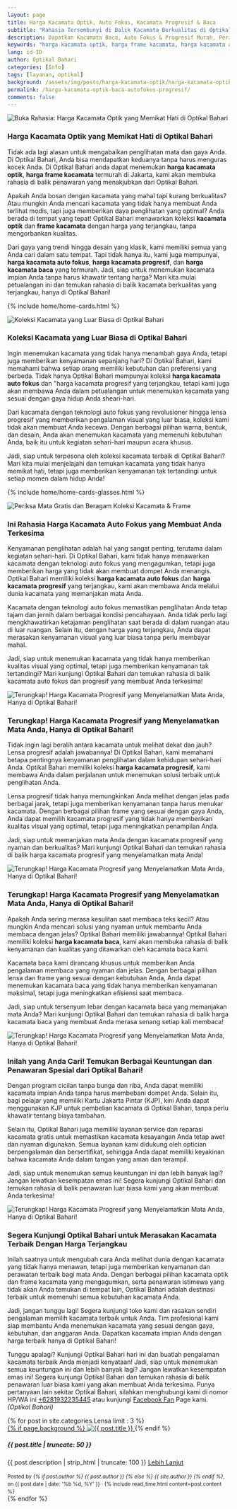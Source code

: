 ```yaml
---
layout: page
title: Harga Kacamata Optik, Auto Fokus, Kacamata Progresif & Baca
subtitle: "Rahasia Tersembunyi di Balik Kacamata Berkualitas di Optikal Bahari"
description: Dapatkan Kacamata Baca, Auto Fokus & Progresif Murah, Periksa Mata & Service Gratis, Kacamata Cicilan 0%, Bergaransi & Terima KJP
keywords: "harga kacamata optik, harga frame kacamata, harga kacamata auto fokus, harga kacamata progresif, harga kacamata baca"
lang: id-ID
author: Optikal Bahari
categories: [Info]
tags: [layanan, optikal]
background: /assets/img/posts/harga-kacamata-optik/harga-kacamata-optik-00.webp
permalink: /harga-kacamata-optik-baca-autofokus-progresif/
comments: false
---
```


<div class="card-deck mb-3">
  <div class="card shadow p-3 mb-5 bg-white rounded">
        <img data-src="/assets/img/posts/harga-kacamata-optik/harga-kacamata-optik-01.webp"
            src="/assets/img/posts/harga-kacamata-optik/harga-kacamata-optik-01.webp"
            class="card-img-top img-fluid"
            title="Buka Rahasia: Harga Kacamata Optik yang Memikat Hati di Optikal Bahari"
            alt="Buka Rahasia: Harga Kacamata Optik yang Memikat Hati di Optikal Bahari">
    <div class="card-body">
            <h3 class="card-title">
                Harga Kacamata Optik yang Memikat Hati di Optikal Bahari
            </h3>
            <p class="card-text text-left">
                Tidak ada lagi alasan untuk mengabaikan penglihatan mata dan gaya Anda. Di Optikal Bahari, Anda bisa mendapatkan keduanya tanpa harus menguras kocek Anda. Di Optikal Bahari anda dapat menemukan <strong>harga kacamata optik</strong>, <strong>harga frame kacamata</strong> termurah di Jakarta, kami akan membuka rahasia di balik penawaran yang menakjubkan dari Optikal Bahari.
            </p>
            <p class="card-text text-left">
                Apakah Anda bosan dengan kacamata yang mahal tapi kurang berkualitas? Atau mungkin Anda mencari kacamata yang tidak hanya membuat Anda terlihat modis, tapi juga memberikan daya penglihatan yang optimal? Anda berada di tempat yang tepat! Optikal Bahari menawarkan koleksi <strong>kacamata optik</strong> dan <strong>frame kacamata</strong> dengan harga yang terjangkau, tanpa mengorbankan kualitas.
            </p>
            <p class="card-text text-left">
                Dari gaya yang trendi hingga desain yang klasik, kami memiliki semua yang Anda cari dalam satu tempat. Tapi tidak hanya itu, kami juga mempunyai, <strong>harga kacamata auto fokus</strong>, <strong>harga kacamata progresif</strong>, dan <strong>harga kacamata baca</strong> yang termurah. Jadi, siap untuk menemukan kacamata impian Anda tanpa harus khawatir tentang harga? Mari kita mulai petualangan ini dan temukan rahasia di balik kacamata berkualitas yang terjangkau, hanya di Optikal Bahari!
            </p>
        </div>
    </div>
</div>

{% include home/home-cards.html %}

<div class="card-deck mb-3">
  <div class="card shadow p-3 mb-5 bg-white rounded">
        <img data-src="/assets/img/posts/harga-kacamata-optik/harga-kacamata-optik-02.webp"
            src="/assets/img/posts/harga-kacamata-optik/harga-kacamata-optik-02.webp"
            class="card-img-top img-fluid"
            title="Koleksi Kacamata yang Luar Biasa di Optikal Bahari"
            alt="Koleksi Kacamata yang Luar Biasa di Optikal Bahari">
    <div class="card-body">
        <h3 class="card-title">
            Koleksi Kacamata yang Luar Biasa di Optikal Bahari
        </h3>
            <p class="card-text text-left">
                Ingin menemukan kacamata yang tidak hanya menambah gaya Anda, tetapi juga memberikan kenyamanan sepanjang hari? Di Optikal Bahari, kami memahami bahwa setiap orang memiliki kebutuhan dan preferensi yang berbeda. Tidak hanya Optikal Bahari mempunyai koleksi <strong>harga kacamata auto fokus</strong> dan "harga kacamata progresif yang terjangkau, tetapi kami juga akan membawa Anda dalam petualangan untuk menemukan kacamata yang sesuai dengan gaya hidup Anda sheari-hari.
            </p>
            <p class="card-text text-left">
                Dari kacamata dengan teknologi auto fokus yang revolusioner hingga lensa progresif yang memberikan pengalaman visual yang luar biasa, koleksi kami tidak akan membuat Anda kecewa. Dengan berbagai pilihan warna, bentuk, dan desain, Anda akan menemukan kacamata yang memenuhi kebutuhan Anda, baik itu untuk kegiatan sehari-hari maupun acara khusus.
            </p>
            <p class="card-text text-left">
                Jadi, siap untuk terpesona oleh koleksi kacamata terbaik di Optikal Bahari? Mari kita mulai menjelajahi dan temukan kacamata yang tidak hanya memikat hati, tetapi juga memberikan kenyamanan tak tertandingi untuk setiap momen dalam hidup Anda!
            </p>
        </div>
   </div>
</div>

{% include home/home-cards-glasses.html %}

<div class="card-deck mb-3">
  <div class="card shadow p-3 mb-5 bg-white rounded">
        <img data-src="/assets/img/posts/harga-kacamata-optik/harga-kacamata-optik-03.webp"
            src="/assets/img/posts/harga-kacamata-optik/harga-kacamata-optik-03.webp"
            class="card-img-top img-fluid"
            title="Periksa Mata Gratis dan Beragam Koleksi Kacamata & Frame"
            alt="Periksa Mata Gratis dan Beragam Koleksi Kacamata & Frame">
    <div class="card-body">
        <h3 class="card-title">
            Ini Rahasia Harga Kacamata Auto Fokus yang Membuat Anda Terkesima
        </h3>
            <p class="card-text text-left">
                Kenyamanan penglihatan adalah hal yang sangat penting, terutama dalam kegiatan sehari-hari. Di Optikal Bahari, kami tidak hanya menawarkan kacamata dengan teknologi auto fokus yang mengagumkan, tetapi juga memberikan harga yang tidak akan membuat dompet Anda menangis. Optikal Bahari memiliki koleksi <strong>harga kacamata auto fokus</strong> dan <strong>harga kacamata progresif</strong> yang terjangkau, kami akan membawa Anda melalui dunia kacamata yang memanjakan mata Anda.
            </p>
            <p class="card-text text-left">
                Kacamata dengan teknologi auto fokus memastikan penglihatan Anda tetap tajam dan jernih dalam berbagai kondisi pencahayaan. Anda tidak perlu lagi mengkhawatirkan ketajaman penglihatan saat berada di dalam ruangan atau di luar ruangan. Selain itu, dengan harga yang terjangkau, Anda dapat merasakan kenyamanan visual yang luar biasa tanpa perlu membayar mahal.
            </p>
            <p class="card-text text-left">
                Jadi, siap untuk menemukan kacamata yang tidak hanya memberikan kualitas visual yang optimal, tetapi juga memberikan kenyamanan tak tertandingi? Mari kunjungi Optikal Bahari dan temukan rahasia di balik kacamata auto fokus dan progresif yang membuat Anda terkesima!
            </p>
        </div>
   </div>
</div>

<div class="card-deck mb-3">
  <div class="card shadow p-3 mb-5 bg-white rounded">
            <img data-src="/assets/img/posts/harga-kacamata-optik/harga-kacamata-optik-11.webp"
                src="/assets/img/posts/harga-kacamata-optik/harga-kacamata-optik-11.webp"
                class="card-img-top img-fluid"
                title="Terungkap! Harga Kacamata Progresif yang Menyelamatkan Mata Anda, Hanya di Optikal Bahari!"
                alt="Terungkap! Harga Kacamata Progresif yang Menyelamatkan Mata Anda, Hanya di Optikal Bahari!">
    <div class="card-body">
        <h3 class="card-title">
            Terungkap! Harga Kacamata Progresif yang Menyelamatkan Mata Anda, Hanya di Optikal Bahari!
        </h3>
            <p class="card-text text-left">
                Tidak ingin lagi beralih antara kacamata untuk melihat dekat dan jauh? Lensa progresif adalah jawabannya! Di Optikal Bahari, kami memahami betapa pentingnya kenyamanan penglihatan dalam kehidupan sehari-hari Anda. Optikal Bahari memiliki koleksi <strong>harga kacamata progresif</strong>, kami membawa Anda dalam perjalanan untuk menemukan solusi terbaik untuk penglihatan Anda.
            </p>
            <p class="card-text text-left">
                Lensa progresif tidak hanya memungkinkan Anda melihat dengan jelas pada berbagai jarak, tetapi juga memberikan kenyamanan tanpa harus menukar kacamata. Dengan berbagai pilihan frame yang sesuai dengan gaya Anda, Anda dapat memilih kacamata progresif yang tidak hanya memberikan kualitas visual yang optimal, tetapi juga meningkatkan penampilan Anda.
            </p>
            <p class="card-text text-left">
                Jadi, siap untuk memanjakan mata Anda dengan kacamata progresif yang nyaman dan berkualitas? Mari kunjungi Optikal Bahari dan temukan rahasia di balik harga kacamata progresif yang menyelamatkan mata Anda!
            </p>
	    </div>
   </div>
</div>

<div class="card-deck mb-3">
  <div class="card shadow p-3 mb-5 bg-white rounded">
		  <img data-src="/assets/img/posts/harga-kacamata-optik/harga-kacamata-optik-12.webp"
                src="/assets/img/posts/harga-kacamata-optik/harga-kacamata-optik-12.webp"
                class="card-img-top img-fluid"
                title="Terungkap! Harga Kacamata Progresif yang Menyelamatkan Mata Anda, Hanya di Optikal Bahari!"
                alt="Terungkap! Harga Kacamata Progresif yang Menyelamatkan Mata Anda, Hanya di Optikal Bahari!">
    <div class="card-body">
        <h3 class="card-title">
            Terungkap! Harga Kacamata Progresif yang Menyelamatkan Mata Anda, Hanya di Optikal Bahari!
        </h3>
            <p class="card-text text-left">
                Apakah Anda sering merasa kesulitan saat membaca teks kecil? Atau mungkin Anda mencari solusi yang nyaman untuk membantu Anda membaca dengan jelas? Optikal Bahari memiliki jawabannya! Optikal Bahari memiliki koleksi <strong>harga kacamata baca</strong>, kami akan membuka rahasia di balik kenyamanan dan kualitas yang ditawarkan oleh kacamata baca kami.
            </p>
            <p class="card-text text-left">
                Kacamata baca kami dirancang khusus untuk memberikan Anda pengalaman membaca yang nyaman dan jelas. Dengan berbagai pilihan lensa dan frame yang sesuai dengan kebutuhan Anda, Anda dapat menemukan kacamata baca yang tidak hanya memberikan kenyamanan maksimal, tetapi juga meningkatkan efisiensi saat membaca.
            </p>
            <p class="card-text text-left">
                Jadi, siap untuk tersenyum lebar dengan kacamata baca yang memanjakan mata Anda? Mari kunjungi Optikal Bahari dan temukan rahasia di balik harga kacamata baca yang membuat Anda merasa senang setiap kali membaca!
            </p>
	    </div>
   </div>
</div>

<div class="card-deck mb-3">
  <div class="card shadow p-3 mb-5 bg-white rounded">
		  <img data-src="/assets/img/posts/harga-kacamata-optik/harga-kacamata-optik-07.webp"
                src="/assets/img/posts/harga-kacamata-optik/harga-kacamata-optik-07.webp"
                class="card-img-top img-fluid"
                title="Terungkap! Harga Kacamata Progresif yang Menyelamatkan Mata Anda, Hanya di Optikal Bahari!"
                alt="Terungkap! Harga Kacamata Progresif yang Menyelamatkan Mata Anda, Hanya di Optikal Bahari!">
    <div class="card-body">
        <h3 class="card-title">
            Inilah yang Anda Cari! Temukan Berbagai Keuntungan dan Penawaran Spesial dari Optikal Bahari!
        </h3>
            <p class="card-text text-left">
                Dengan program cicilan tanpa bunga dan riba, Anda dapat memiliki kacamata impian Anda tanpa harus membebani dompet Anda. Selain itu, bagi pelajar yang memiliki Kartu Jakarta Pintar (KJP), kini Anda dapat menggunakan KJP untuk pembelian kacamata di Optikal Bahari, tanpa perlu khawatir tentang biaya tambahan.
            </p>
            <p class="card-text text-left">
                Selain itu, Optikal Bahari juga memiliki layanan service dan reparasi kacamata gratis untuk memastikan kacamata kesayangan Anda tetap awet dan nyaman digunakan. Semua layanan kami didukung oleh optician berpengalaman dan bersertifikat, sehingga Anda dapat memiliki keyakinan bahwa kacamata Anda dalam tangan yang aman dan terampil.
            </p>
            <p class="card-text text-left">
                Jadi, siap untuk menemukan semua keuntungan ini dan lebih banyak lagi? Jangan lewatkan kesempatan emas ini! Segera kunjungi Optikal Bahari dan temukan rahasia di balik penawaran luar biasa kami yang akan membuat Anda terkesima!
            </p>
	    </div>
   </div>
</div>

<div class="card-deck mb-3">
  <div class="card shadow p-3 mb-5 bg-white rounded">
		  <img data-src="/assets/img/posts/harga-kacamata-optik/harga-kacamata-optik-08.webp"
                src="/assets/img/posts/harga-kacamata-optik/harga-kacamata-optik-08.webp"
                class="card-img-top img-fluid"
                title="Terungkap! Harga Kacamata Progresif yang Menyelamatkan Mata Anda, Hanya di Optikal Bahari!"
                alt="Terungkap! Harga Kacamata Progresif yang Menyelamatkan Mata Anda, Hanya di Optikal Bahari!">
    <div class="card-body">
        <h3 class="card-title">
            Segera Kunjungi Optikal Bahari untuk Merasakan Kacamata Terbaik Dengan Harga Terjangkau
        </h3>
            <p class="card-text text-left">
                Inilah saatnya untuk mengubah cara Anda melihat dunia dengan kacamata yang tidak hanya menawan, tetapi juga memberikan kenyamanan dan perawatan terbaik bagi mata Anda. Dengan berbagai pilihan kacamata optik dan frame kacamata yang mengagumkan, serta penawaran istimewa yang tidak akan Anda temukan di tempat lain, Optikal Bahari adalah destinasi terbaik untuk memenuhi semua kebutuhan kacamata Anda.
            </p>
            <p class="card-text text-left">
                Jadi, jangan tunggu lagi! Segera kunjungi toko kami dan rasakan sendiri pengalaman memilih kacamata terbaik untuk Anda. Tim profesional kami siap membantu Anda menemukan kacamata yang sesuai dengan gaya, kebutuhan, dan anggaran Anda. Dapatkan kacamata impian Anda dengan harga terbaik hanya di Optikal Bahari!
            </p>
            <p class="card-text text-left">
                Tunggu apalagi? Kunjungi Optikal Bahari hari ini dan buatlah pengalaman kacamata terbaik Anda menjadi kenyataan! Jadi, siap untuk menemukan semua keuntungan ini dan lebih banyak lagi? Jangan lewatkan kesempatan emas ini! Segera kunjungi Optikal Bahari dan temukan rahasia di balik penawaran luar biasa kami yang akan membuat Anda terkesima. Punya pertanyaan lain sekitar Optikal Bahari, silahkan menghubungi kami di nomor HP/WA ini <a href="https://api.whatsapp.com/send?phone=6281932235445&text=Hallo%2C+saya+butuh+informasi+lebih+lanjut+mengenai+Optikal+Bahari" id="WhatsAppClick" class="WhatsAppCall" title="Call WhatsApp">+6281932235445</a> atau kunjungi <a href="https://www.facebook.com/optikalbahari" id="FBClick" title="Facebook Page Optikal Bahari" class="FacebookPage">Facebook Fan</a> Page kami. <em>(Optikal Bahari)</em>
            </p>
	    </div>
   </div>
</div>

<section id="posts-category1">
	<div class="card-deckrow mb-3 card-deck">
		{% for post in site.categories.Lensa limit : 3 %}
		<div class="card shadow p-0 mb-3 bg-white rounded hover-zoomin">
			<a href="{{ post.url | prepend: site.baseurl | replace: '//', '/' }}"
				title="{{ post.title }}">
				{% if page.background %}
				<img itemprop="image" src="{{ post.background | prepend: site.baseurl | replace: '//', '/' }}"
					class="card-img-top img-fluid"
					alt="{{ post.title }}" />
			</a>
			{% endif %}
			<div class="card-body">
				<h5 class="card-title">
					{{ post.title | truncate: 50 }}
				</h5>
				<p class="card-text text-left">
					{{ post.description | strip_html | truncate: 100 }}
					<a class="btn btn-primary rounded-pill mt-3 align-text-bottom text-decoration-none"
						href="{{ post.url | prepend: site.baseurl | replace: '//', '/' }}"
						title="{{ post.title }}">Lebih Lanjut
					</a>
				</p>
			</div>
			<div class="card-footer">
				<small class="text-muted">
					Posted by <em>{% if post.author %} {{ post.author }} {% else %} {{ site.author }} {% endif %}</em>,
					on {{ post.date
					| date: '%b %d, %Y' }} &middot; {% include read_time.html content=post.content %}
				</small>
			</div>
		</div>
		{% endfor %}
	</div>
</section>
